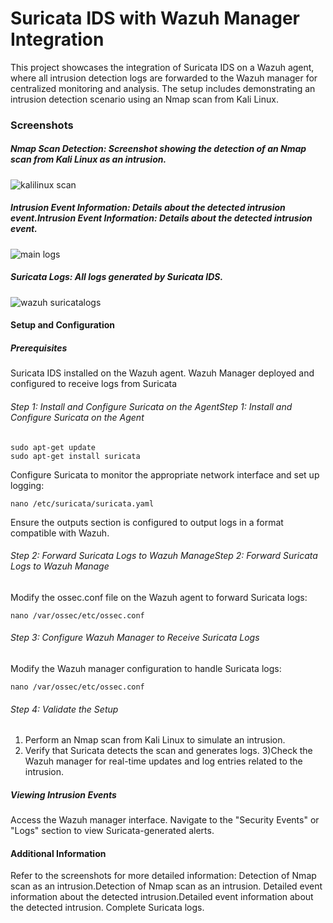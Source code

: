 # Suricata IDS with Wazuh Manager Integration
This project showcases the integration of Suricata IDS on a Wazuh agent, where all intrusion detection logs are forwarded to the Wazuh manager for centralized monitoring and analysis. The setup includes demonstrating an intrusion detection scenario using an Nmap scan from Kali Linux.

### Screenshots
##### Nmap Scan Detection: Screenshot showing the detection of an Nmap scan from Kali Linux as an intrusion.
![kalilinux scan](https://github.com/user-attachments/assets/19062e2d-48e0-4d54-907c-5e4d5e7b0f00)

##### Intrusion Event Information: Details about the detected intrusion event.Intrusion Event Information: Details about the detected intrusion event.
![main logs](https://github.com/user-attachments/assets/c88a9db6-4d56-4b43-9c78-07378309b4a6)

##### Suricata Logs: All logs generated by Suricata IDS.
![wazuh suricatalogs](https://github.com/user-attachments/assets/060f6cdb-d592-49c6-823b-11281a444f99)

#### Setup and Configuration
##### Prerequisites
Suricata IDS installed on the Wazuh agent.
Wazuh Manager deployed and configured to receive logs from Suricata

###### Step 1: Install and Configure Suricata on the AgentStep 1: Install and Configure Suricata on the Agent

```
sudo apt-get update
sudo apt-get install suricata

```
Configure Suricata to monitor the appropriate network interface and set up logging:
```
nano /etc/suricata/suricata.yaml

```

Ensure the outputs section is configured to output logs in a format compatible with Wazuh.

###### Step 2: Forward Suricata Logs to Wazuh ManageStep 2: Forward Suricata Logs to Wazuh Manage

Modify the ossec.conf file on the Wazuh agent to forward Suricata logs:
```
nano /var/ossec/etc/ossec.conf

```
    
###### Step 3: Configure Wazuh Manager to Receive Suricata Logs

Modify the Wazuh manager configuration to handle Suricata logs:
```
nano /var/ossec/etc/ossec.conf

```

###### Step 4: Validate the Setup
1) Perform an Nmap scan from Kali Linux to simulate an intrusion.
2) Verify that Suricata detects the scan and generates logs.
3)Check the Wazuh manager for real-time updates and log entries related to the        intrusion.

##### Viewing Intrusion Events

Access the Wazuh manager interface.
Navigate to the "Security Events" or "Logs" section to view Suricata-generated alerts.

#### Additional Information
 Refer to the screenshots for more detailed information:
Detection of Nmap scan as an intrusion.Detection of Nmap scan as an intrusion.
Detailed event information about the detected intrusion.Detailed event information about the detected intrusion.
Complete Suricata logs.

